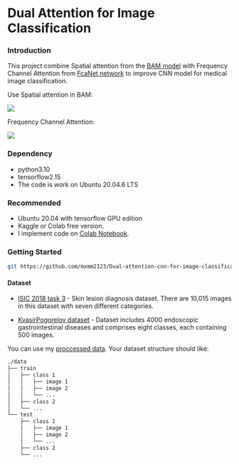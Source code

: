 # Dual Attention for Image Classification

### Introduction
This project combine Spatial attention from the [BAM model](https://arxiv.org/pdf/1807.06514.pdf) with Frequency Channel Attention from [FcaNet network](https://arxiv.org/abs/2012.11879) to improve CNN model for medical image classification.

Use Spatial attention in BAM:

![][1]

  [1]: ./images/BAM.png

Frequency Channel Attention:

![][2]

  [2]: ./images/fcanet.png

### Dependency
* python3.10
* tensorflow2.15
* The code is work on Ubuntu 20.04.6 LTS

### Recommended

* Ubuntu 20.04 with tensorflow GPU edition
* Kaggle or Colab free version.
* I implement code on [Colab Notebook](https://colab.research.google.com/drive/1qRF33PsNyHIJiU7PeKFPQx0U1dJc7ch8?usp=sharing).

### Getting Started

```bash
git https://github.com/mxmm2123/Dual-attention-cnn-for-image-classification.git
```
#### Dataset

* [ISIC 2018 task 3](https://challenge.isic-archive.com/data/#2018) - Skin lesion diagnosis dataset. There are 10,015 images in this dataset with seven different categories.

* [KvasirPogorelov dataset](https://dl.acm.org/do/10.1145/3193289/full/) - Dataset includes 4000 endoscopic gastrointestinal diseases and comprises eight classes, each containing 500 images.

You can use my [proccessed data](https://drive.google.com/drive/folders/1-KCyJa5gLoVEm61aud7xOcyXaaix_vlt?usp=drive_link). Your dataset structure should like:

```bash
./data
├── train
│   ├── class 1
│   │   ├── image 1
│   │   ├── image 2
│   │   └── ...
│   ├── class 2
│   └── ...
└── test
    ├── class 1
    │   ├── image 1
    │   ├── image 2
    │   └── ...
    ├── class 2
    └── ...
```

